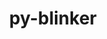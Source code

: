 ---
title: "py-blinker"
layout: cache
categories: [package, v0.18.0]
meta: {"versions": ["1.4"], "compilers": ["gcc@=7.5.0"], "oss": ["ubuntu18.04"], "platforms": ["linux"], "targets": ["x86_64"], "stacks": ["e4s", "root"], "num_specs": 1, "num_specs_by_stack": {"e4s": 1, "root": 1}}
spec_details: [{"hash": "yvop2kxtv3unsmj5qlvgrln4r745iytu", "compiler": "gcc@=7.5.0", "versions": ["1.4"], "os": "ubuntu18.04", "platform": "linux", "target": "x86_64", "variants": [], "stacks": ["e4s", "root"], "size": "-", "tarball": "https://binaries.spack.io/releases/v0.18.0/build_cache/linux-ubuntu18.04-x86_64/gcc-7.5.0/py-blinker-1.4/linux-ubuntu18.04-x86_64-gcc-7.5.0-py-blinker-1.4-yvop2kxtv3unsmj5qlvgrln4r745iytu.spack"}]
---
